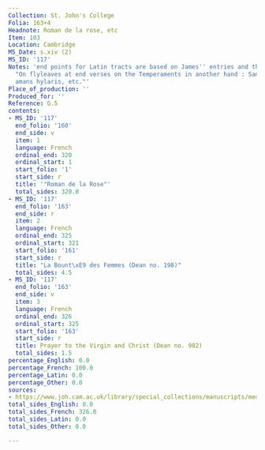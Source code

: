 ```yaml
---
Collection: St. John's College
Folia: 163+4
Headnote: Roman de la rose, etc
Item: 103
Location: Cambridge
MS_Date: s.xiv (2)
MS_ID: '117'
Notes: 'end points for Latin tracts are based on James'' entries and therefore approximate;
  "On flyleaves at end verses on the Temperaments in another hand : Sanguineus.  Largus
  amans hylaris, etc."'
Place_of_production: ''
Produced_for: ''
Reference: G.5
contents:
- MS_ID: '117'
  end_folio: '160'
  end_side: v
  item: 1
  language: French
  ordinal_end: 320
  ordinal_start: 1
  start_folio: '1'
  start_side: r
  title: '"Roman de la Rose"'
  total_sides: 320.0
- MS_ID: '117'
  end_folio: '163'
  end_side: r
  item: 2
  language: French
  ordinal_end: 325
  ordinal_start: 321
  start_folio: '161'
  start_side: r
  title: "La Bount\xE9 des Femmes (Dean no. 198)"
  total_sides: 4.5
- MS_ID: '117'
  end_folio: '163'
  end_side: v
  item: 3
  language: French
  ordinal_end: 326
  ordinal_start: 325
  start_folio: '163'
  start_side: r
  title: Prayer to the Virgin and Christ (Dean no. 982)
  total_sides: 1.5
percentage_English: 0.0
percentage_French: 100.0
percentage_Latin: 0.0
percentage_Other: 0.0
sources:
- https://www.joh.cam.ac.uk/library/special_collections/manuscripts/medieval_manuscripts/medman/G_5.htm
total_sides_English: 0.0
total_sides_French: 326.0
total_sides_Latin: 0.0
total_sides_Other: 0.0

---
```

